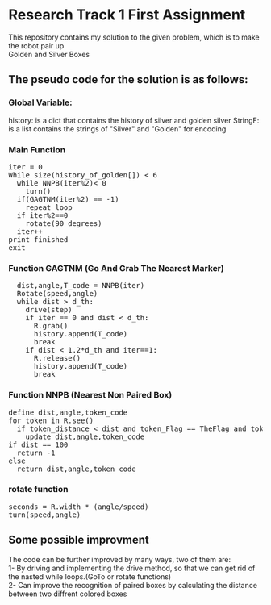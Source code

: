 # Research Track 1 First Assignment
This repository contains my solution to the given problem, which is to make the robot pair up<br/> Golden and Silver Boxes
## The pseudo code for the solution is as follows:
### Global Variable:
history: is a dict that contains the history of silver and golden silver 
StringF: is a list contains the strings of "Silver" and "Golden" for encoding
### Main Function
<pre>
iter = 0
While size(history_of_golden[]) < 6
  while NNPB(iter%2)< 0
    turn()
  if(GAGTNM(iter%2) == -1)
    repeat loop
  if iter%2==0
    rotate(90 degrees)
  iter++
print finished
exit
</pre>
### Function GAGTNM (Go And Grab The Nearest Marker)
<pre>
  dist,angle,T_code = NNPB(iter)
  Rotate(speed,angle)
  while dist > d_th:
    drive(step)
    if iter == 0 and dist < d_th:
      R.grab()
      history.append(T_code)
      break
    if dist < 1.2*d_th and iter==1:
      R.release()
      history.append(T_code)
      break
</pre>
### Function NNPB (Nearest Non Paired Box)
<pre>
define dist,angle,token_code
for token in R.see()
  if token_distance < dist and token_Flag == TheFlag and token_code not in history
    update dist,angle,token_code
if dist == 100
  return -1
else 
  return dist,angle,token_code
</pre>
### rotate function 
<pre>
seconds = R.width * (angle/speed)
turn(speed,angle)
</pre>

## Some possible improvment 
The code can be further improved by many ways, two of them are:<br/>
  1- By driving and implementing the drive method, so that we can get rid of the nasted while loops.(GoTo or rotate functions)<br/>
  2- Can improve the recognition of paired boxes by calculating the distance between two diffrent colored boxes